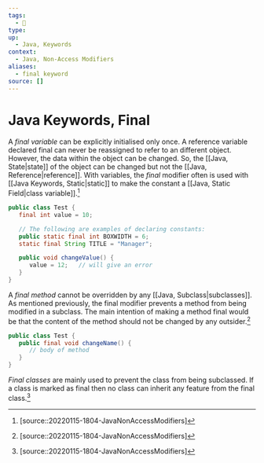```yaml
---
tags:
  - 🚧 
type:
up:
  - Java, Keywords
context:
  - Java, Non-Access Modifiers
aliases:
  - final keyword
source: []
---
```


# Java Keywords, Final

A _final variable_ can be explicitly initialised only once. A reference variable declared final can never be reassigned to refer to an different object. However, the data within the object can be changed. So, the [[Java, State|state]] of the object can be changed but not the [[Java, Reference|reference]]. With variables, the _final_ modifier often is used with [[Java Keywords, Static|static]] to make the constant a [[Java, Static Field|class variable]].[^1]

```java
public class Test {
   final int value = 10;

   // The following are examples of declaring constants:
   public static final int BOXWIDTH = 6;
   static final String TITLE = "Manager";

   public void changeValue() {
      value = 12;   // will give an error
   }
}
```

A _final method_ cannot be overridden by any [[Java, Subclass|subclasses]]. As mentioned previously, the final modifier prevents a method from being modified in a subclass. The main intention of making a method final would be that the content of the method should not be changed by any outsider.[^1]

```java
public class Test {
   public final void changeName() {
      // body of method
   }
}
```

_Final classes_ are mainly used to prevent the class from being subclassed. If a class is marked as final then no class can inherit any feature from the final class.[^1]

[^1]: [source::20220115-1804-JavaNonAccessModifiers]
